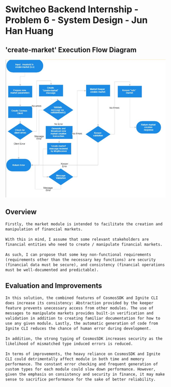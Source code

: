 # Switcheo Backend Internship - Problem 6 - System Design - Jun Han Huang
## 'create-market' Execution Flow Diagram
![Flowchart](flow.JPG)

## Overview

    Firstly, the market module is intended to facilitate the creation and manipulation of financial markets. 

    With this in mind, I assume that some relevant stakeholders are financial entities who need to create / manipulate financial markets. 

    As such, I can propose that some key non-functional requirements (requirements other than the necessary key functions) are security (financial data must be secure), and consistency (financial operations must be well-documented and predictable).


## Evaluation and Improvements 

    In this solution, the combined features of CosmosSDK and Ignite CLI does increase its consistency: Abstraction provided by the keeper feature prevents unecessary access from other modules. The use of messages to manipulate markets provides built-in verification and validation in addition to creating familiar documentation for how to use any given module. Lastly, the automatic generation of code from Ignite CLI reduces the chance of human error during development. 

    In addition, the strong typing of CosmosSDK increases security as the likelihood of mismatched type induced errors is reduced. 

    In terms of improvements, the heavy reliance on CosmosSDK and Ignite CLI could detrimentally affect module in both time and memory performance. The constant error checking and frequent generation of custom types for each module could slow down performance. However, given the emphasis on consistency and security in finance, it may make sense to sacrifice performance for the sake of better reliability.
